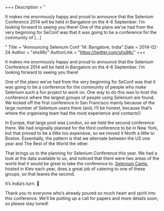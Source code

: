 +++
Description = "<p>It makes me enormously happy and proud to announce that the Selenium Conference 2014 will be held in Bangalore on the 4-6 September. I’m looking forward to seeing you there! One of the plans we’ve had from the very beginning for SeConf was that it was going to be a conference for the community of […]</p>"
Title = "Announcing Selenium Conf ’14: Bangalore, India"
Date = 2014-02-24
Author = "shs96c"
AuthorLink = "https://twitter.com/shs96c"
+++

<p>It makes me enormously happy and proud to announce that the Selenium Conference 2014 will be held in Bangalore on the 4-6 September. I&#8217;m looking forward to seeing you there!</p>
<p>One of the plans we&#8217;ve had from the very beginning for SeConf was that it was going to be a conference for the community of people who make Selenium such a fun project to work on. One way to do this was to host the conference where the largest groups of people using Selenium are found. We kicked off the first conference in San Francisco mainly because of the large number of Selenium users there (and, I&#8217;ll be honest, because that&#8217;s where the organising team had the most experience and contacts!)</p>
<p>In Europe, that large pool was London, so we held the second conference there. We had originally planned for the third conference to be in New York, but that proved to be a little too expensive, so we moved it North a little to Boston. Essentially, the pattern is that we alternate between the US one year and The Rest of the World the other.</p>
<p>That brings us to the planning for Selenium Conference this year. We had a look at the data available to us, and noticed that there were two areas of the world that it would be great to take the conference to. <a href="http://seleniumcamp.com/">Selenium Camp</a>, hosted in Kiev each year, does a great job of catering to one of these groups, so that leaves the second.</p>
<p>It&#8217;s India&#8217;s turn. 🙂</p>
<p>Thank you to everyone who&#8217;s already poured so much heart and spirit into this conference. We&#8217;ll be putting up a call for papers and more details soon, so please stay tuned!</p>

